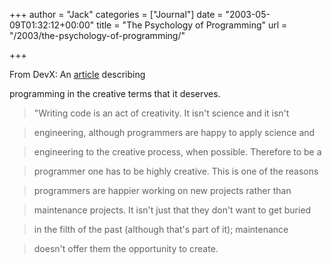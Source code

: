 +++
author = "Jack"
categories = ["Journal"]
date = "2003-05-09T01:32:12+00:00"
title = "The Psychology of Programming"
url = "/2003/the-psychology-of-programming/"

+++

From DevX: An [article][1] describing
  

  
programming in the creative terms that it deserves.



> "Writing code is an act of creativity. It isn't science and it isn't
  
> 
  
> engineering, although programmers are happy to apply science and
  
> 
  
> engineering to the creative process, when possible. Therefore to be a
  
> 
  
> programmer one has to be highly creative. This is one of the reasons
  
> 
  
> programmers are happier working on new projects rather than
  
> 
  
> maintenance projects. It isn't just that they don't want to get buried
  
> 
  
> in the filth of the past (although that's part of it); maintenance
  
> 
  
> doesn't offer them the opportunity to create.</p>

 [1]: //www.devx.com/devx/editorial/11659"